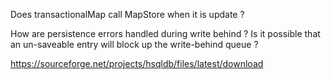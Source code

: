 Does transactionalMap call MapStore when it is update ?

How are persistence errors handled during write behind ? Is it possible that an un-saveable entry will block up the
write-behind queue ?

https://sourceforge.net/projects/hsqldb/files/latest/download
